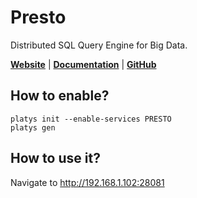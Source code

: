# Presto

Distributed SQL Query Engine for Big Data.

**[Website](https://prestodb.io/)** | **[Documentation](https://prestodb.io/docs/current/)** | **[GitHub](https://github.com/prestodb/presto)**

## How to enable?

```
platys init --enable-services PRESTO
platys gen
```

## How to use it?

Navigate to <http://192.168.1.102:28081>